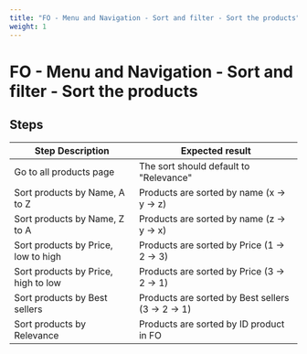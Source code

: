 ```yaml
---
title: "FO - Menu and Navigation - Sort and filter - Sort the products"
weight: 1
---
```


# FO - Menu and Navigation - Sort and filter - Sort the products
## Steps
| Step Description | Expected result |
| ----- | ----- |
| Go to all products page | The sort should default to "Relevance" |
| Sort products by Name, A to Z | Products are sorted by name (x -> y -> z) |
| Sort products by Name, Z to A | Products are sorted by name (z -> y -> x) |
| Sort products by Price, low to high | Products are sorted by Price (1 -> 2 -> 3) |
| Sort products by Price, high to low | Products are sorted by Price (3 -> 2 -> 1) |
| Sort products by Best sellers | Products are sorted by Best sellers (3 -> 2 -> 1) |
| Sort products by Relevance | Products are sorted by ID product in FO |
